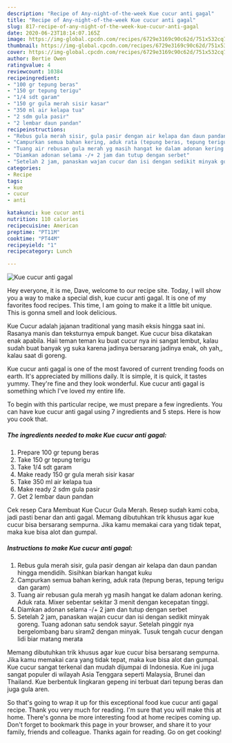 ```yaml
---
description: "Recipe of Any-night-of-the-week Kue cucur anti gagal"
title: "Recipe of Any-night-of-the-week Kue cucur anti gagal"
slug: 817-recipe-of-any-night-of-the-week-kue-cucur-anti-gagal
date: 2020-06-23T18:14:07.165Z
image: https://img-global.cpcdn.com/recipes/6729e3169c90c62d/751x532cq70/kue-cucur-anti-gagal-foto-resep-utama.jpg
thumbnail: https://img-global.cpcdn.com/recipes/6729e3169c90c62d/751x532cq70/kue-cucur-anti-gagal-foto-resep-utama.jpg
cover: https://img-global.cpcdn.com/recipes/6729e3169c90c62d/751x532cq70/kue-cucur-anti-gagal-foto-resep-utama.jpg
author: Bertie Owen
ratingvalue: 4
reviewcount: 10384
recipeingredient:
- "100 gr tepung beras"
- "150 gr tepung terigu"
- "1/4 sdt garam"
- "150 gr gula merah sisir kasar"
- "350 ml air kelapa tua"
- "2 sdm gula pasir"
- "2 lembar daun pandan"
recipeinstructions:
- "Rebus gula merah sisir, gula pasir dengan air kelapa dan daun pandan hingga mendidih. Sisihkan biarkan hangat kuku"
- "Campurkan semua bahan kering, aduk rata (tepung beras, tepung terigu dan garam)"
- "Tuang air rebusan gula merah yg masih hangat ke dalam adonan kering. Aduk rata. Mixer sebentar sekitar 3 menit dengan kecepatan tinggi."
- "Diamkan adonan selama -/+ 2 jam dan tutup dengan serbet"
- "Setelah 2 jam, panaskan wajan cucur dan isi dengan sedikit minyak goreng. Tuang adonan satu sendok sayur. Setelah pinggir nya bergelombang baru siram2 dengan minyak. Tusuk tengah cucur dengan lidi biar matang merata"
categories:
- Recipe
tags:
- kue
- cucur
- anti

katakunci: kue cucur anti 
nutrition: 110 calories
recipecuisine: American
preptime: "PT11M"
cooktime: "PT44M"
recipeyield: "1"
recipecategory: Lunch

---
```



![Kue cucur anti gagal](https://img-global.cpcdn.com/recipes/6729e3169c90c62d/751x532cq70/kue-cucur-anti-gagal-foto-resep-utama.jpg)

Hey everyone, it is me, Dave, welcome to our recipe site. Today, I will show you a way to make a special dish, kue cucur anti gagal. It is one of my favorites food recipes. This time, I am going to make it a little bit unique. This is gonna smell and look delicious.

Kue Cucur adalah jajanan traditional yang masih eksis hingga saat ini. Rasanya manis dan teksturnya empuk banget. Kue cucur bisa dikatakan enak apabila. Haii teman teman ku buat cucur nya ini sangat lembut, kalau sudah buat banyak yg suka karena jadinya bersarang jadinya enak, oh yah,, kalau saat di goreng.

Kue cucur anti gagal is one of the most favored of current trending foods on earth. It's appreciated by millions daily. It is simple, it is quick, it tastes yummy. They're fine and they look wonderful. Kue cucur anti gagal is something which I've loved my entire life.


To begin with this particular recipe, we must prepare a few ingredients. You can have kue cucur anti gagal using 7 ingredients and 5 steps. Here is how you cook that.

<!--inarticleads1-->

##### The ingredients needed to make Kue cucur anti gagal:

1. Prepare 100 gr tepung beras
1. Take 150 gr tepung terigu
1. Take 1/4 sdt garam
1. Make ready 150 gr gula merah sisir kasar
1. Take 350 ml air kelapa tua
1. Make ready 2 sdm gula pasir
1. Get 2 lembar daun pandan


Cek resep Cara Membuat Kue Cucur Gula Merah. Resep sudah kami coba, jadi pasti benar dan anti gagal. Memang dibutuhkan trik khusus agar kue cucur bisa bersarang sempurna. Jika kamu memakai cara yang tidak tepat, maka kue bisa alot dan gumpal. 

<!--inarticleads2-->

##### Instructions to make Kue cucur anti gagal:

1. Rebus gula merah sisir, gula pasir dengan air kelapa dan daun pandan hingga mendidih. Sisihkan biarkan hangat kuku
1. Campurkan semua bahan kering, aduk rata (tepung beras, tepung terigu dan garam)
1. Tuang air rebusan gula merah yg masih hangat ke dalam adonan kering. Aduk rata. Mixer sebentar sekitar 3 menit dengan kecepatan tinggi.
1. Diamkan adonan selama -/+ 2 jam dan tutup dengan serbet
1. Setelah 2 jam, panaskan wajan cucur dan isi dengan sedikit minyak goreng. Tuang adonan satu sendok sayur. Setelah pinggir nya bergelombang baru siram2 dengan minyak. Tusuk tengah cucur dengan lidi biar matang merata


Memang dibutuhkan trik khusus agar kue cucur bisa bersarang sempurna. Jika kamu memakai cara yang tidak tepat, maka kue bisa alot dan gumpal. Kue cucur sangat terkenal dan mudah dijumpai di Indonesia. Kue ini juga sangat populer di wilayah Asia Tenggara seperti Malaysia, Brunei dan Thailand. Kue berbentuk lingkaran gepeng ini terbuat dari tepung beras dan juga gula aren. 

So that's going to wrap it up for this exceptional food kue cucur anti gagal recipe. Thank you very much for reading. I'm sure that you will make this at home. There's gonna be more interesting food at home recipes coming up. Don't forget to bookmark this page in your browser, and share it to your family, friends and colleague. Thanks again for reading. Go on get cooking!
